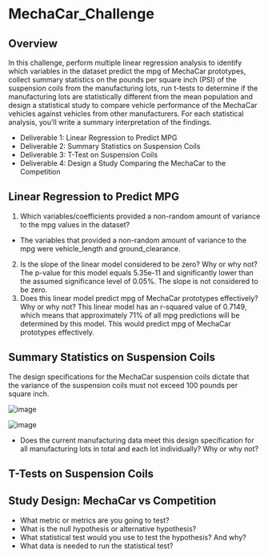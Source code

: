 # MechaCar_Challenge
## Overview 
In this challenge, perform multiple linear regression analysis to identify which variables in the dataset predict the mpg of MechaCar prototypes, collect summary statistics on the pounds per square inch (PSI) of the suspension coils from the manufacturing lots, run t-tests to determine if the manufacturing lots are statistically different from the mean population and design a statistical study to compare vehicle performance of the MechaCar vehicles against vehicles from other manufacturers. For each statistical analysis, you’ll write a summary interpretation of the findings.

- Deliverable 1: Linear Regression to Predict MPG
- Deliverable 2: Summary Statistics on Suspension Coils
- Deliverable 3: T-Test on Suspension Coils
- Deliverable 4: Design a Study Comparing the MechaCar to the Competition

## Linear Regression to Predict MPG
1. Which variables/coefficients provided a non-random amount of variance to the mpg values in the dataset?
- The variables that provided a non-random amount of variance to the mpg were vehicle_length and ground_clearance.
2. Is the slope of the linear model considered to be zero? Why or why not?
The p-value for this model equals 5.35e-11 and significantly lower than the assumed significance level of 0.05%. The slope is not considered to be zero.
3. Does this linear model predict mpg of MechaCar prototypes effectively? Why or why not?
This linear model has an r-squared value of 0.7149, which means that approximately 71% of all mpg predictions will be determined by this model. This would predict mpg of MechaCar prototypes effectively.

## Summary Statistics on Suspension Coils
The design specifications for the MechaCar suspension coils dictate that the variance of the suspension coils must not exceed 100 pounds per square inch. 

![image](https://user-images.githubusercontent.com/101649525/191889332-f3108612-b652-43df-ab14-bf0ab2737064.png)

![image](https://user-images.githubusercontent.com/101649525/191889430-aaafcc83-fa3f-45c3-bcfc-5686f874d4fb.png)

- Does the current manufacturing data meet this design specification for all manufacturing lots in total and each lot individually? Why or why not?

## T-Tests on Suspension Coils

## Study Design: MechaCar vs Competition
- What metric or metrics are you going to test?
- What is the null hypothesis or alternative hypothesis?
- What statistical test would you use to test the hypothesis? And why?
- What data is needed to run the statistical test?
